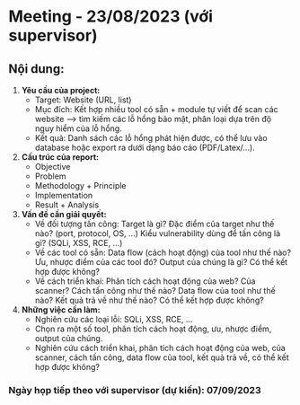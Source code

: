 # Meeting - 23/08/2023 (với supervisor)

## Nội dung:
1. **Yêu cầu của project:**
    - Target: Website (URL, list)
    - Mục đích: Kết hợp nhiều tool có sẵn + module tự viết để scan các website --> tìm kiếm các lỗ hổng bảo mật, phân loại dựa trên độ nguy hiểm của lỗ hổng.
    - Kết quả: Danh sách các lỗ hổng phát hiện được, có thể lưu vào database hoặc export ra dưới dạng báo cáo (PDF/Latex/...).
2. **Cấu trúc của report:**
    - Objective
    - Problem
    - Methodology + Principle
    - Implementation
    - Result + Analysis
3. **Vấn đề cần giải quyết:**
    - Về đối tượng tấn công: Target là gì? Đặc điểm của target như thế nào? (port, protocol, OS, ...) Kiểu vulnerability dùng để tấn công là gì? (SQLi, XSS, RCE, ...)
    - Về các tool có sẵn: Data flow (cách hoạt động) của tool như thế nào? Ưu, nhược điểm của các tool đó? Output của chúng là gì? Có thể kết hợp được không? 
    - Về cách triển khai: Phân tích cách hoạt động của web? Của scanner? Cách tấn công như thế nào? Data flow của tool như thế nào? Kết quả trả về như thế nào? Có thể kết hợp được không?
4. **Những việc cần làm:**
    - Nghiên cứu các loại lỗi: SQLi, XSS, RCE, ...
    - Chọn ra một số tool, phân tích cách hoạt động, ưu, nhược điểm, output của chúng.
    - Nghiên cứu cách triển khai, phân tích cách hoạt động của web, của scanner, cách tấn công, data flow của tool, kết quả trả về, có thể kết hợp được không?

### Ngày họp tiếp theo với supervisor (dự kiến): 07/09/2023